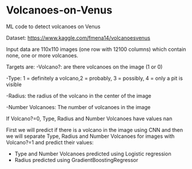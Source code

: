 # Volcanoes-on-Venus

ML code to detect volcanoes on Venus

Dataset: https://www.kaggle.com/fmena14/volcanoesvenus

Input data are 110x110 images (one row with 12100 columns) which contain none, one or more volcanoes. 

Targets are:
-Volcano?: are there volcanoes on the image (1 or 0)

-Type: 1 = definitely a volcano,2 = probably, 3 = possibly, 4 = only a pit is visible

-Radius: the radius of the volcano in the center of the image

-Number Volcanoes: The number of volcanoes in the image

If  Volcano?=0, Type, Radius and Number Volcanoes have values nan

First we will predict if there is a volcano in the image using CNN and then we will separate Type, Radius and Number Volcanoes for images with Volcano?=1 and predict their values:
 - Type and Number Volcanoes predicted using Logistic regression
 - Radius predicted using GradientBoostingRegressor
